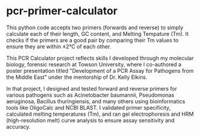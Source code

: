 # pcr-primer-calculator
This python code accepts two primers (forwards and reverse) to simply calculate each of their length, GC content, and Melting Tempature (Tm). 
It checks if the primers are a good pair by comparing their Tm values to ensure they are within ±2°C of each other.

This PCR Calculator project reflects skills I developed through my molecular biology, forensic research at Towson University, where I co-authored a poster presentation titled "Development of a PCR Assay for Pathogens from the Middle East" under the mentorship of Dr. Kelly Elkins.

In that project, I designed and tested forward and reverse primers for various pathogens such as Acinetobacter baumannii, Pseudomonas aeruginosa, Bacillus thuringiensis, and many others using bioinformatics tools like OligoCalc and NCBI BLAST. I validated primer specificity, calculated melting temperatures (Tm), and ran gel electrophoresis and HRM (high-resolution melt) curve analysis to ensure assay sensitivity and accuracy.
